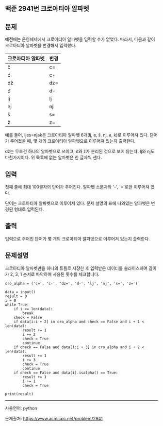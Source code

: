 ## 백준 2941번 크로아티아 알파벳



## 문제

예전에는 운영체제에서 크로아티아 알파벳을 입력할 수가 없었다. 따라서, 다음과 같이 크로아티아 알파벳을 변경해서 입력했다.

| 크로아티아 알파벳 | 변경 |
| :---------------- | :--- |
| č                 | c=   |
| ć                 | c-   |
| dž                | dz=  |
| đ                 | d-   |
| lj                | lj   |
| nj                | nj   |
| š                 | s=   |
| ž                 | z=   |

예를 들어, ljes=njak은 크로아티아 알파벳 6개(lj, e, š, nj, a, k)로 이루어져 있다. 단어가 주어졌을 때, 몇 개의 크로아티아 알파벳으로 이루어져 있는지 출력한다.

dž는 무조건 하나의 알파벳으로 쓰이고, d와 ž가 분리된 것으로 보지 않는다. lj와 nj도 마찬가지이다. 위 목록에 없는 알파벳은 한 글자씩 센다.

## 입력

첫째 줄에 최대 100글자의 단어가 주어진다. 알파벳 소문자와 '-', '='로만 이루어져 있다.

단어는 크로아티아 알파벳으로 이루어져 있다. 문제 설명의 표에 나와있는 알파벳은 변경된 형태로 입력된다.

## 출력

입력으로 주어진 단어가 몇 개의 크로아티아 알파벳으로 이루어져 있는지 출력한다.



## 문제설명

크로아티아 알파벳만을 하나의 튜플로 저장한 후 입력받은 데이터를 슬라이스하여 길이가 2, 3, 1 순서로 파악하여 사용된 횟수를 체크합니다.

```
cro_alpha = ('c=', 'c-', 'dz=', 'd-', 'lj', 'nj', 's=', 'z=')

data = input()
result = 0
i = 0
while True:
    if i >= len(data):
        break
    check = False
    if data[i:i + 2] in cro_alpha and check == False and i + 1 < len(data):
        result += 1
        i += 2
        check = True
        continue
    if check == False and data[i:i + 3] in cro_alpha and i + 2 < len(data):
        result += 1
        i += 3
        check = True
        continue
    if check == False and data[i].isalpha() == True:
        result += 1
        i += 1
        check = True

print(result)
```

___

사용언어: python

문제출처: https://www.acmicpc.net/problem/2941
